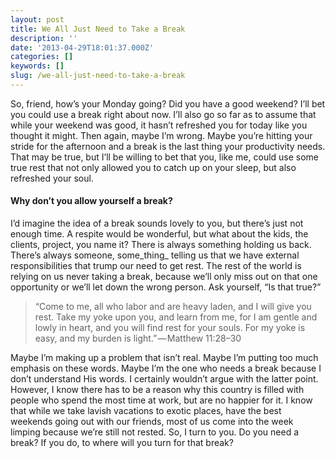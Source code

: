 ```yaml
---
layout: post
title: We All Just Need to Take a Break
description: ''
date: '2013-04-29T18:01:37.000Z'
categories: []
keywords: []
slug: /we-all-just-need-to-take-a-break
---
```


So, friend, how’s your Monday going? Did you have a good weekend? I’ll bet you could use a break right about now. I’ll also go so far as to assume that while your weekend was good, it hasn’t refreshed you for today like you thought it might. Then again, maybe I’m wrong. Maybe you’re hitting your stride for the afternoon and a break is the last thing your productivity needs. That may be true, but I’ll be willing to bet that you, like me, could use some true rest that not only allowed you to catch up on your sleep, but also refreshed your soul.

#### Why don’t you allow yourself a break?

I’d imagine the idea of a break sounds lovely to you, but there’s just not enough time. A respite would be wonderful, but what about the kids, the clients, project, you name it? There is always something holding us back. There’s always someone, some_thing_ telling us that we have external responsibilities that trump our need to get rest. The rest of the world is relying on us never taking a break, because we’ll only miss out on that one opportunity or we’ll let down the wrong person. Ask yourself, “Is that true?”

> “Come to me, all who labor and are heavy laden, and I will give you rest. Take my yoke upon you, and learn from me, for I am gentle and lowly in heart, and you will find rest for your souls. For my yoke is easy, and my burden is light.” — Matthew 11:28–30

Maybe I’m making up a problem that isn’t real. Maybe I’m putting too much emphasis on these words. Maybe I’m the one who needs a break because I don’t understand His words. I certainly wouldn’t argue with the latter point. However, I know there has to be a reason why this country is filled with people who spend the most time at work, but are no happier for it. I know that while we take lavish vacations to exotic places, have the best weekends going out with our friends, most of us come into the week limping because we’re still not rested. So, I turn to you. Do you need a break? If you do, to where will you turn for that break?